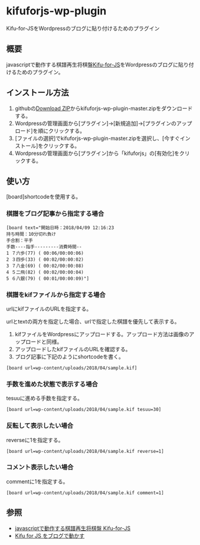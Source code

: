 # kifuforjs-wp-plugin
Kifu-for-JSをWordpressのブログに貼り付けるためのプラグイン

## 概要
javascriptで動作する棋譜再生将棋盤[Kifu-for-JS](https://github.com/na2hiro/Kifu-for-JS)をWordpressのブログに貼り付けるためのプラグイン。

## インストール方法

  1. githubの[Download ZIP](https://github.com/seitarok/kifuforjs-wp-plugin/archive/master.zip)からkifuforjs-wp-plugin-master.zipをダウンロードする。
  2. Wordpressの管理画面から[プラグイン]→[新規追加]→[プラグインのアップロード]を順にクリックする。
  3. [ファイルの選択]でkifuforjs-wp-plugin-master.zipを選択し、[今すぐインストール]をクリックする。
  4. Wordpressの管理画面から[プラグイン]から「kifuforjs」の[有効化]をクリックする。

## 使い方

[board]shortcodeを使用する。

### 棋譜をブログ記事から指定する場合

    [board text="開始日時：2018/04/09 12:16:23
    持ち時間：10分切れ負け
    手合割：平手
    手数----指手---------消費時間--
    1 ７六歩(77) ( 00:06/00:00:06)
    2 ３四歩(33) ( 00:02/00:00:02)
    3 ７八金(69) ( 00:02/00:00:08)
    4 ５二飛(82) ( 00:02/00:00:04)
    5 ６八銀(79) ( 00:01/00:00:09)"]

### 棋譜をkifファイルから指定する場合

urlにkifファイルのURLを指定する。

urlとtextの両方を指定した場合、urlで指定した棋譜を優先して表示する。

  1. kifファイルをWordpressにアップロードする。アップロード方法は画像のアップロードと同様。
  2. アップロードしたkifファイルのURLを確認する。
  3. ブログ記事に下記のようにshortcodeを書く。

    [board url=wp-content/uploads/2018/04/sample.kif]

### 手数を進めた状態で表示する場合

tesuuに進める手数を指定する。

    [board url=wp-content/uploads/2018/04/sample.kif tesuu=30]

### 反転して表示したい場合

reverseに1を指定する。

    [board url=wp-content/uploads/2018/04/sample.kif reverse=1]

### コメント表示したい場合

commentに1を指定する。

    [board url=wp-content/uploads/2018/04/sample.kif comment=1]

## 参照
  * [javascriptで動作する棋譜再生将棋盤 Kifu-for-JS](https://github.com/na2hiro/Kifu-for-JS)
  * [Kifu for JS をブログで動かす](https://docs.google.com/document/d/12Oa7lPmqueWqf-qVlmOkSh2ivIRcN5K34JqPiRdTJPQ/edit#heading=h.ybx7atb92s64)

